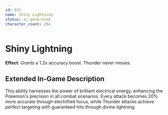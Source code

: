 ```yaml
---
id: 631
name: Shiny Lightning
status: ai-generated
character_count: 284
---
```


# Shiny Lightning

**Effect**: Grants a 1.2x accuracy boost. Thunder never misses.

## Extended In-Game Description
This ability harnesses the power of brilliant electrical energy, enhancing the Pokemon's precision in all combat scenarios. Every attack becomes 20% more accurate through electrified focus, while Thunder attacks achieve perfect targeting with guaranteed hits through divine lightning.